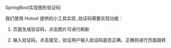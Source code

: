 SpringBoot实现图形验证码

我们使用 Hutool 提供的小工具实现 ,验证码需要实现功能：
1. 页面生成验证码，点击图片可进行刷新

2. 输入验证码，点击提交，验证用户输入验证码是否正确，正确则进行页面跳转